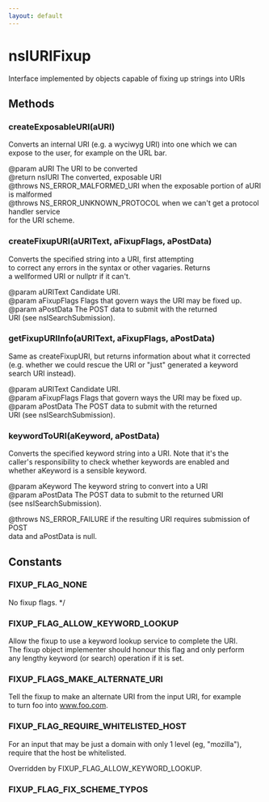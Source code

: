 ```yaml
---
layout: default
---
```


# nsIURIFixup #
  
Interface implemented by objects capable of fixing up strings into URIs  
  

## Methods ##

### createExposableURI(aURI) ###
  
Converts an internal URI (e.g. a wyciwyg URI) into one which we can  
expose to the user, for example on the URL bar.  
  
@param  aURI       The URI to be converted  
@return nsIURI     The converted, exposable URI  
@throws NS_ERROR_MALFORMED_URI when the exposable portion of aURI is malformed  
@throws NS_ERROR_UNKNOWN_PROTOCOL when we can't get a protocol handler service  
        for the URI scheme.  
  

### createFixupURI(aURIText, aFixupFlags, aPostData) ###
  
Converts the specified string into a URI, first attempting  
to correct any errors in the syntax or other vagaries. Returns  
a wellformed URI or nullptr if it can't.  
  
@param aURIText    Candidate URI.  
@param aFixupFlags Flags that govern ways the URI may be fixed up.  
@param aPostData   The POST data to submit with the returned  
                   URI (see nsISearchSubmission).  
  

### getFixupURIInfo(aURIText, aFixupFlags, aPostData) ###
  
Same as createFixupURI, but returns information about what it corrected  
(e.g. whether we could rescue the URI or "just" generated a keyword  
search URI instead).  
  
@param aURIText    Candidate URI.  
@param aFixupFlags Flags that govern ways the URI may be fixed up.  
@param aPostData   The POST data to submit with the returned  
                   URI (see nsISearchSubmission).  
  

### keywordToURI(aKeyword, aPostData) ###
  
Converts the specified keyword string into a URI.  Note that it's the  
caller's responsibility to check whether keywords are enabled and  
whether aKeyword is a sensible keyword.  
  
@param aKeyword  The keyword string to convert into a URI  
@param aPostData The POST data to submit to the returned URI  
                 (see nsISearchSubmission).  
  
@throws NS_ERROR_FAILURE if the resulting URI requires submission of POST  
        data and aPostData is null.  
  

## Constants ##

### FIXUP_FLAG_NONE ###
 No fixup flags. */  

### FIXUP_FLAG_ALLOW_KEYWORD_LOOKUP ###
  
Allow the fixup to use a keyword lookup service to complete the URI.  
The fixup object implementer should honour this flag and only perform  
any lengthy keyword (or search) operation if it is set.  
  

### FIXUP_FLAGS_MAKE_ALTERNATE_URI ###
  
Tell the fixup to make an alternate URI from the input URI, for example  
to turn foo into www.foo.com.  
  

### FIXUP_FLAG_REQUIRE_WHITELISTED_HOST ###
  
For an input that may be just a domain with only 1 level (eg, "mozilla"),  
require that the host be whitelisted.  
  
Overridden by FIXUP_FLAG_ALLOW_KEYWORD_LOOKUP.  
  

### FIXUP_FLAG_FIX_SCHEME_TYPOS ###
